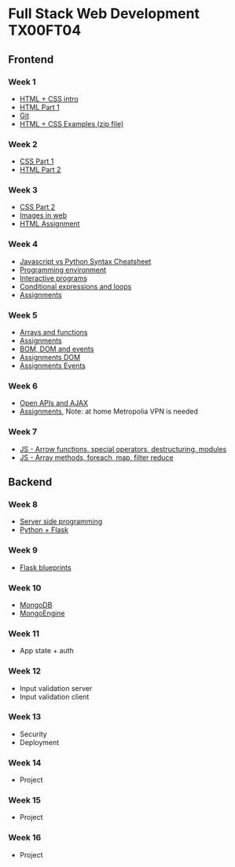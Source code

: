 # Full Stack Web Development TX00FT04

## Frontend

### Week 1

- [HTML + CSS intro](HTML+CSS/1-HTML-CSS-intro.pdf)
- [HTML Part 1](HTML+CSS/2-HTML-1.pdf)
- [Git](git.md)
- [HTML + CSS Examples (zip file)](HTML+CSS/html-css-examples.zip)

### Week 2

- [CSS Part 1](HTML+CSS/3-CSS-1.pdf)
- [HTML Part 2](HTML+CSS/4-HTML-2.pdf)

### Week 3

- [CSS Part 2](HTML+CSS/5-CSS-2.pdf)
- [Images in web](https://developer.mozilla.org/en-US/docs/Web/Media/Guides/Formats/Image_types)
- [HTML Assignment](https://github.com/ilkkamtk/html-css-assignment)

### Week 4

- [Javascript vs Python Syntax Cheatsheet](https://medium.com/geekculture/javascript-vs-python-syntax-cheatsheet-9bc7c59599c6)
- [Programming environment](https://github.com/ilkkamtk/JavaScript-english/blob/main/ohjelmointiymparisto.md)
- [Interactive programs](https://github.com/ilkkamtk/JavaScript-english/blob/main/vuorovaikutteiset_ohjelmat.md)
- [Conditional expressions and loops](https://github.com/ilkkamtk/JavaScript-english/blob/main/valinta-toistorakenteet.md)
- [Assignments](https://github.com/ilkkamtk/JavaScript-english/blob/main/assignments.md#module-1-interactive-programs--conditional-expressions-and-loops)

### Week 5

- [Arrays and functions](https://github.com/ilkkamtk/JavaScript-english/blob/main/taulukot-funktiot.md)
- [Assignments](https://github.com/ilkkamtk/JavaScript-english/blob/main/assignments.md#module-2-arrays-and-functions)
- [BOM, DOM and events](https://github.com/ilkkamtk/JavaScript-english/blob/main/BOM-DOM-event.md)
- [Assignments DOM](https://github.com/ilkkamtk/web-ohjelmoinnin-perusteet/blob/main/JS-recap3.md#assignments)
- [Assignments Events](https://github.com/ilkkamtk/web-ohjelmoinnin-perusteet/blob/main/JS-recap4.md#assignments)

### Week 6

- [Open APIs and AJAX](https://github.com/ilkkamtk/JavaScript-english/blob/main/apit-ajax.md)
- [Assignments](https://github.com/ilkkamtk/web-ohjelmoinnin-perusteet/blob/main/JS-recap5.md#assignments), Note: at home Metropolia VPN is needed

### Week 7

- [JS - Arrow functions, special operators, destructuring, modules](https://github.com/ilkkamtk/WSK/blob/main/Week2/AdvancedJavaScript1.md)
- [JS - Array methods, foreach, map, filter reduce](https://github.com/ilkkamtk/WSK/blob/main/Week2/AdvancedJavascript2.md)

## Backend

### Week 8

- [Server side programming](https://github.com/ilkkamtk/WSK/blob/main/Week3/01-server-side-programming.md)
- [Python + Flask](week8/python+flask.md)

### Week 9

- [Flask blueprints](week9/blueprints.md)

### Week 10

- [MongoDB](week10/MongoDB.md)
- [MongoEngine](week10/MongoEngine.md)

### Week 11

- App state + auth

### Week 12

- Input validation server
- Input validation client

### Week 13

- Security
- Deployment

### Week 14

- Project

### Week 15

- Project

### Week 16

- Project
